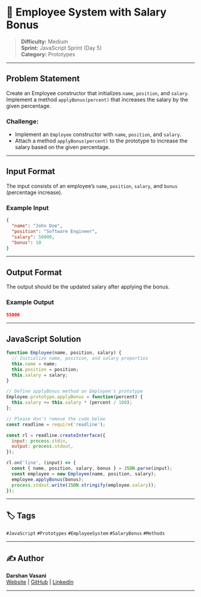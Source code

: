 # 📝 Employee System with Salary Bonus

> **Difficulty:** Medium  
> **Sprint:** JavaScript Sprint (Day 5)  
> **Category:** Prototypes

---

## Problem Statement

Create an Employee constructor that initializes `name`, `position`, and `salary`. Implement a method `applyBonus(percent)` that increases the salary by the given percentage.

### Challenge:
- Implement an `Employee` constructor with `name`, `position`, and `salary`.
- Attach a method `applyBonus(percent)` to the prototype to increase the salary based on the given percentage.

---

## Input Format

The input consists of an employee’s `name`, `position`, `salary`, and `bonus` (percentage increase).

### Example Input

```json
{
  "name": "John Doe",
  "position": "Software Engineer",
  "salary": 50000,
  "bonus": 10
}
```

---

## Output Format

The output should be the updated salary after applying the bonus.

### Example Output

```json
55000
```

---

## JavaScript Solution

```js
function Employee(name, position, salary) {
  // Initialize name, position, and salary properties
  this.name = name;
  this.position = position;
  this.salary = salary;
}

// Define applyBonus method on Employee's prototype
Employee.prototype.applyBonus = function(percent) {
  this.salary += this.salary * (percent / 100);
};

// Please don't remove the code below
const readline = require('readline');

const rl = readline.createInterface({
  input: process.stdin,
  output: process.stdout,
});

rl.on('line', (input) => {
  const { name, position, salary, bonus } = JSON.parse(input);
  const employee = new Employee(name, position, salary);
  employee.applyBonus(bonus);
  process.stdout.write(JSON.stringify(employee.salary));
});
```

---

## 🏷️ Tags

`#JavaScript` `#Prototypes` `#EmployeeSystem` `#SalaryBonus` `#Methods`

---

## ✍️ Author

**Darshan Vasani**  
[Website](https://dpvasani56.vercel.app/) | [GitHub](https://github.com/dpvasani) | [LinkedIn](https://linkedin.com/in/dpvasani56)

---
